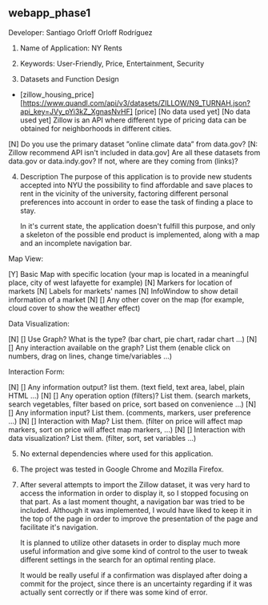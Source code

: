## webapp_phase1

Developer: Santiago Orloff Orloff Rodríguez

1. Name of Application: NY Rents

2. Keywords: User-Friendly, Price, Entertainment, Security

3. Datasets and Function Design

-	[zillow_housing_price] [https://www.quandl.com/api/v3/datasets/ZILLOW/N9_TURNAH.json?api_key=JVy_pYi3kZ_XgnasNvHF]
	[price] [No data used yet] [No data used yet]
	Zillow is an API where different type of pricing data can be obtained for neighborhoods in different cities.
	
[N] Do you use the primary dataset ”online climate data” from data.gov?
[N: Zillow recommend API isn't included in data.gov] Are all these datasets from data.gov or data.indy.gov? If not, where are they coming from (links)?

4. Description
	The purpose of this application is to provide new students accepted into NYU the possibility to find 
	affordable and save places to rent in the vicinity of the university, factoring different personal
	preferences	into account in order to ease the task of finding a place to stay.
	
	In it's current state, the application doesn't fulfill this purpose, and only a skeleton of the possible end product
	is implemented, along with a map and an incomplete navigation bar.

Map View:

[Y] Basic Map with specific location (your map is located in a meaningful place, city of west lafayette for example)
[N] Markers for location of markets
[N] Labels for markets' names
[N] InfoWindow to show detail information of a market
[N] [] Any other cover on the map (for example, cloud cover to show the weather effect)

Data Visualization:

[N] [] Use Graph? What is the type? (bar chart, pie chart, radar chart ...)
[N] [] Any interaction available on the graph? List them (enable click on numbers, drag on lines, change time/variables ...)

Interaction Form:

[N] [] Any information output? list them. (text field, text area, label, plain HTML ...)
[N] [] Any operation option (filters)? List them. (search markets, search vegetables, filter based on price, sort based on convenience ...)
[N] [] Any information input? List them. (comments, markers, user preference ...)
[N] [] Interaction with Map? List them. (filter on price will affect map markers, sort on price will affect map markers, ...)
[N] [] Interaction with data visualization? List them. (filter, sort, set variables ...)

5. No external dependencies where used for this application.

6. The project was tested in Google Chrome and Mozilla Firefox.

7. After several attempts to import the Zillow dataset, it was very hard to access the information in order to display it, so I stopped focusing on that part.
	As a last moment thought, a navigation bar was tried to be included. Although it was implemented, I would have liked to keep it in the top of the page in
	order to improve the presentation of the page and facilitate it's navigation.
	
	It is planned to utilize other datasets in order to display much more useful information and give some kind of control to the user to tweak different
	settings in the search for an optimal renting place.
	
	It would be really useful if a confirmation was displayed after doing a commit for the project, since there is an uncertainty regarding if it was actually
	sent correctly or if there was some kind of error.